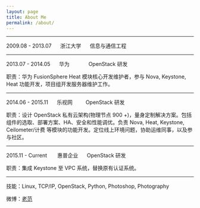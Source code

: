 ```yaml
---
layout: page
title: About Me
permalink: /about/
---
```


-----------
2009.08 - 2013.07 &nbsp;&nbsp;&nbsp;&nbsp; 浙江大学 &nbsp;&nbsp;&nbsp;&nbsp; 信息与通信工程

-----------

2013.07 - 2014.05 &nbsp;&nbsp;&nbsp;&nbsp; 华为 &nbsp;&nbsp;&nbsp;&nbsp;&nbsp;&nbsp;&nbsp;&nbsp;&nbsp;&nbsp;&nbsp; OpenStack 研发

职责：华为 FusionSphere Heat 模块核心开发维护者，参与 Nova, Keystone, Heat 功能开发，项目组开发服务器维护工作。

-----------

2014.06 - 2015.11 &nbsp;&nbsp;&nbsp;&nbsp; 乐视网 &nbsp;&nbsp;&nbsp;&nbsp;&nbsp;&nbsp;&nbsp; OpenStack 研发

职责：设计 OpenStack 私有云架构(物理节点 900 +)，量身定制解决方案。包括组件的选取、部署方案、HA、安全和性能调优。负责 Nova, Heat, Keystone, Ceilometer/计费 等模块的功能开发。定位线上环境问题，协助运维同事，以及参与社区。

-----------

2015.11 - Current &nbsp;&nbsp;&nbsp;&nbsp;&nbsp; 惠普企业 &nbsp;&nbsp;&nbsp;&nbsp; OpenStack 研发

职责：集成 Keystone 至 VPC 系统，替换原有认证系统。

----------

技能：Linux,  TCP/IP,  OpenStack, Python, Photoshop, Photography

微博：[老范](http://weibo.com/u/2166224217)
